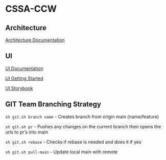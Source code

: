 # CSSA-CCW

## Architecture

[Architecture Documentation](./Documentation/Architecture/README.md)

## UI

[UI Documentation](./Documentation/UserInterface/README.md)

[UI Getting Started](./UI/README.MD)

[UI Storybook](https://sandiegocountysheriff.github.io/CSSA-CCW/UI/docs)

## GIT Team Branching Strategy

`sh git.sh branch name` - Creates branch from origin main (name/feature)

`sh git.sh pr` - Pushes any changes on the current branch then opens the urls to pr’s into main

`sh git.sh rebase` - Checks if rebase is needed and does it if yes

`sh git.sh pull-main` - Update local main with remote
